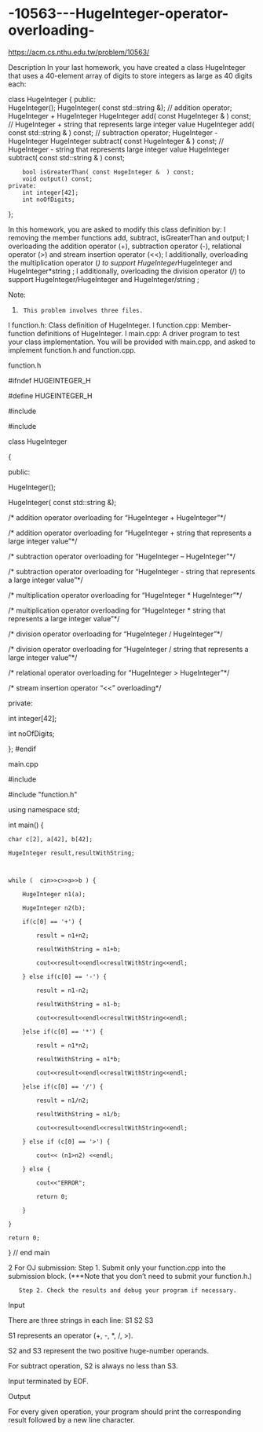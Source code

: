 # -10563---HugeInteger-operator-overloading-

https://acm.cs.nthu.edu.tw/problem/10563/

Description
In your last homework, you have created a class HugeInteger that uses a 40-element array of digits to store integers as large as 40 digits each:  
 
class HugeInteger 
{
    public:                                                   
        HugeInteger();
        HugeInteger( const std::string &);
        // addition operator; HugeInteger + HugeInteger
        HugeInteger add( const HugeInteger & ) const;
        // HugeInteger + string that represents large integer value
        HugeInteger add( const std::string & ) const;
        // subtraction operator; HugeInteger - HugeInteger
        HugeInteger subtract( const HugeInteger &  ) const;
        // HugeInteger - string that represents large integer value
        HugeInteger subtract( const std::string & ) const;
 
        bool isGreaterThan( const HugeInteger &  ) const;
        void output() const;
    private:
        int integer[42];
        int noOfDigits;
};  

 
In this homework, you are asked to modify this class definition by:
l  removing the member functions add, subtract, isGreaterThan and output;
l overloading the addition operator (+), subtraction operator (-), relational operator (>) and stream insertion operator (<<);
l   additionally, overloading the multiplication operator (*) to support HugeInteger*HugeInteger and HugeInteger*string ;
l  additionally, overloading the division operator (/) to support HugeInteger/HugeInteger and HugeInteger/string ;
 
Note:
1.      This problem involves three files.
l   function.h: Class definition of HugeInteger.
l   function.cpp: Member-function definitions of HugeInteger.
l   main.cpp: A driver program to test your class implementation.
You will be provided with main.cpp, and asked to implement function.h and function.cpp.
 
function.h 

#ifndef HUGEINTEGER_H

#define HUGEINTEGER_H

#include <iostream>

#include <string>

class HugeInteger

{

public:

   HugeInteger();

 

   HugeInteger( const std::string &);

 

   /* addition operator overloading for “HugeInteger + HugeInteger”*/

   /* addition operator overloading for “HugeInteger + string that represents a large integer value”*/

   /* subtraction operator overloading for “HugeInteger – HugeInteger”*/

   /* subtraction operator overloading for “HugeInteger - string that represents a large integer value”*/

   /* multiplication operator overloading for “HugeInteger * HugeInteger”*/

   /* multiplication operator overloading for “HugeInteger * string that represents a large integer value”*/

   /* division operator overloading for “HugeInteger / HugeInteger”*/

   /* division operator overloading for “HugeInteger / string that represents a large integer value”*/

   /* relational operator overloading for “HugeInteger > HugeInteger”*/

   /* stream insertion operator “<<” overloading*/

private:

   int integer[42];

   int noOfDigits;

};
#endif
 
 
 
main.cpp

#include <iostream>

#include "function.h"

using namespace std;

 

int main() {

    char c[2], a[42], b[42];

    HugeInteger result,resultWithString;

 

    while (  cin>>c>>a>>b ) {

        HugeInteger n1(a);

        HugeInteger n2(b);

        if(c[0] == '+') {

            result = n1+n2;

            resultWithString = n1+b;

            cout<<result<<endl<<resultWithString<<endl;

        } else if(c[0] == '-') {

            result = n1-n2;

            resultWithString = n1-b;

            cout<<result<<endl<<resultWithString<<endl;

        }else if(c[0] == '*') {

            result = n1*n2;

            resultWithString = n1*b;

            cout<<result<<endl<<resultWithString<<endl;

        }else if(c[0] == '/') {

            result = n1/n2;

            resultWithString = n1/b;

            cout<<result<<endl<<resultWithString<<endl;

        } else if (c[0] == '>') {

            cout<< (n1>n2) <<endl;

        } else {

            cout<<"ERROR";

            return 0;

        }

    }

    return 0;
} // end main
 
2     For OJ submission:
       Step 1. Submit only your function.cpp into the submission block. (***Note that you don’t need to submit your function.h.)

 
       Step 2. Check the results and debug your program if necessary.
Input

There are three strings in each line: S1 S2 S3

S1 represents an operator (+, -, *, /, >).

S2 and S3 represent the two positive huge-number operands.

For subtract operation, S2 is always no less than S3.

Input terminated by EOF.

 
Output

For every given operation, your program should print the corresponding result followed by a new line character.
